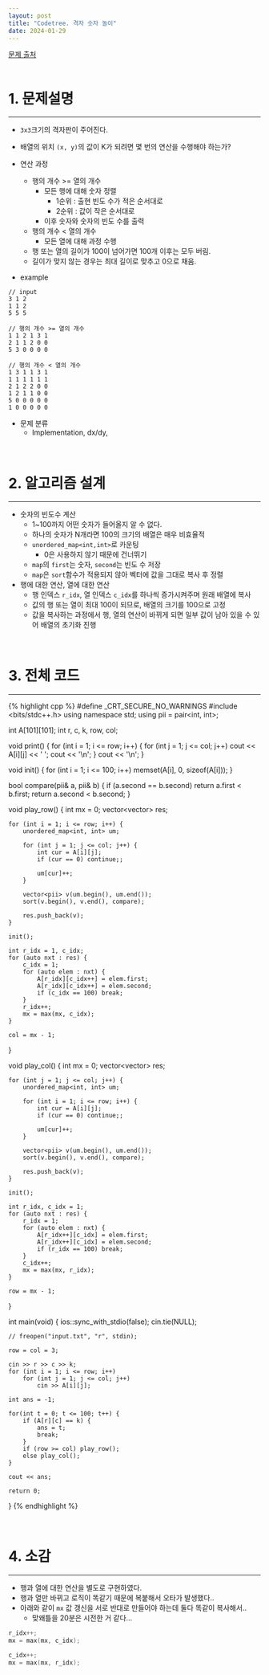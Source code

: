 ```yaml
---
layout: post
title: "Codetree. 격자 숫자 놀이"
date: 2024-01-29
---
```


[문제 출처](https://www.codetree.ai/training-field/frequent-problems/problems/matrix-number-play) <br/><br/>


# 1. 문제설명
<hr>

- `3x3`크기의 격자판이 주어진다.
- 배열의 위치 `(x, y)`의 값이 K가 되려면 몇 번의 연산을 수행해야 하는가?
- 연산 과정
  - 행의 개수 >= 열의 개수
    - 모든 행에 대해 숫자 정렬
	  - 1순위 : 출현 빈도 수가 적은 순서대로 
	  - 2순위 : 값이 작은 순서대로
    - 이후 숫자와 숫자의 빈도 수를 출력
  - 행의 개수 < 열의 개수
    - 모든 열에 대해 과정 수행
  - 행 또는 열의 길이가 100이 넘어가면 100개 이후는 모두 버림.
  - 길이가 맞지 않는 경우는 최대 길이로 맞추고 0으로 채움.

- example

```
// input
3 1 2
1 1 2
5 5 5

// 행의 개수 >= 열의 개수
1 1 2 1 3 1
2 1 1 2 0 0
5 3 0 0 0 0

// 행의 개수 < 열의 개수
1 3 1 1 3 1
1 1 1 1 1 1
2 1 2 2 0 0
1 2 1 1 0 0
5 0 0 0 0 0
1 0 0 0 0 0
```


- 문제 분류
  - Implementation, dx/dy,


<br/>

# 2. 알고리즘 설계
<hr>

- 숫자의 빈도수 계산
  - 1~100까지 어떤 숫자가 들어올지 알 수 없다.
  - 하나의 숫자가 N개라면 100의 크기의 배열은 매우 비효율적
  - `unordered_map<int,int>`로 카운팅
    - 0은 사용하지 않기 때문에 건너뛰기
  - `map`의 `first`는 숫자, `second`는 빈도 수 저장
  - `map`은 `sort`함수가 적용되지 않아 벡터에 값을 그대로 복사 후 정렬
- 행에 대한 연산, 열에 대한 연산
  - 행 인덱스 `r_idx`, 열 인덱스 `c_idx`를 하나씩 증가시켜주며 원래 배열에 복사
  - 값의 행 또는 열이 최대 100이 되므로, 배열의 크기를 100으로 고정
  - 값을 복사하는 과정에서 행, 열의 연산이 바뀌게 되면 일부 값이 남아 있을 수 있어 배열의 초기화 진행


<br/>

# 3. 전체 코드
<hr>

{% highlight cpp %}
#define _CRT_SECURE_NO_WARNINGS
#include <bits/stdc++.h>
using namespace std;
using pii = pair<int, int>;

int A[101][101];
int r, c, k, row, col;

void print() {
	for (int i = 1; i <= row; i++) {
		for (int j = 1; j <= col; j++)
			cout << A[i][j] << ' ';
		cout << '\n';
	}
	cout << '\n';
}

void init() {
	for (int i = 1; i <= 100; i++)
		memset(A[i], 0, sizeof(A[i]));
}

bool compare(pii& a, pii& b) {
	if (a.second == b.second) return a.first < b.first;
	return a.second < b.second;
}

void play_row() {
	int mx = 0;
	vector<vector<pii>> res;

	for (int i = 1; i <= row; i++) {
		unordered_map<int, int> um;

		for (int j = 1; j <= col; j++) {
			int cur = A[i][j];
			if (cur == 0) continue;;

			um[cur]++;
		}

		vector<pii> v(um.begin(), um.end());
		sort(v.begin(), v.end(), compare);

		res.push_back(v);
	}

	init();

	int r_idx = 1, c_idx;
	for (auto nxt : res) {
		c_idx = 1;
		for (auto elem : nxt) {
			A[r_idx][c_idx++] = elem.first;
			A[r_idx][c_idx++] = elem.second;
			if (c_idx == 100) break;
		}
		r_idx++;
		mx = max(mx, c_idx);
	}

	col = mx - 1;
}

void play_col() {
	int mx = 0;
	vector<vector<pii>> res;

	for (int j = 1; j <= col; j++) {
		unordered_map<int, int> um;

		for (int i = 1; i <= row; i++) {
			int cur = A[i][j];
			if (cur == 0) continue;;

			um[cur]++;
		}

		vector<pii> v(um.begin(), um.end());
		sort(v.begin(), v.end(), compare);

		res.push_back(v);
	}

	init();

	int r_idx, c_idx = 1;
	for (auto nxt : res) {
		r_idx = 1;
		for (auto elem : nxt) {
			A[r_idx++][c_idx] = elem.first;
			A[r_idx++][c_idx] = elem.second;
			if (r_idx == 100) break;
		}
		c_idx++;
		mx = max(mx, r_idx);
	}

	row = mx - 1;
}

int main(void) {
	ios::sync_with_stdio(false);
	cin.tie(NULL);

	// freopen("input.txt", "r", stdin);

	row = col = 3;

	cin >> r >> c >> k;
	for (int i = 1; i <= row; i++)
		for (int j = 1; j <= col; j++)
			cin >> A[i][j];

	int ans = -1;

	for(int t = 0; t <= 100; t++) {
		if (A[r][c] == k) {
			ans = t;
			break;
		}
		if (row >= col) play_row();
		else play_col();
	}
	
	cout << ans;

	return 0;
}
{% endhighlight %}

<br/>

# 4. 소감
<hr>

- 행과 열에 대한 연산을 별도로 구현하였다.
- 행과 열만 바뀌고 로직이 똑같기 때문에 복붙해서 오타가 발생했다..
- 아래와 같이 `mx` 값 갱신을 서로 반대로 만들어야 하는데 둘다 똑같이 복사해서..
  - 맞왜틀을 20분은 시전한 거 같다...

```cpp
r_idx++;
mx = max(mx, c_idx);

c_idx++;
mx = max(mx, r_idx);
```